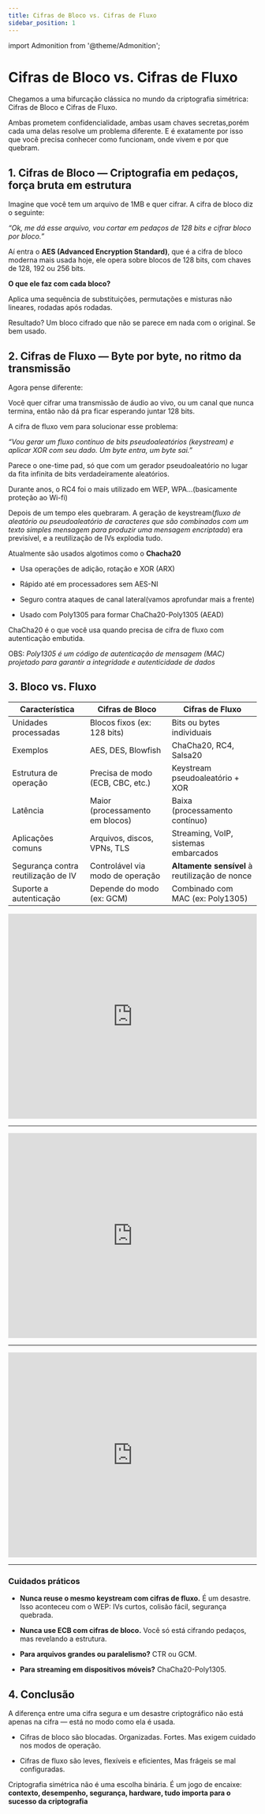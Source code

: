 ```yaml
---
title: Cifras de Bloco vs. Cifras de Fluxo 
sidebar_position: 1
---
```


import Admonition from '@theme/Admonition';

# Cifras de Bloco vs. Cifras de Fluxo 

Chegamos a uma bifurcação clássica no mundo da criptografia simétrica:
Cifras de Bloco e Cifras de Fluxo.

Ambas prometem confidencialidade, ambas usam chaves secretas,porém  cada uma delas resolve um problema diferente. E é exatamente por isso que você precisa conhecer como funcionam, onde vivem e por que quebram.

## 1. Cifras de Bloco — Criptografia em pedaços, força bruta em estrutura

Imagine que você tem um arquivo de 1MB e quer cifrar. A cifra de bloco diz o seguinte:

_“Ok, me dá esse arquivo, vou cortar em pedaços de 128 bits e cifrar bloco por bloco.”_

Aí entra o **AES (Advanced Encryption Standard)**, que é a cifra de bloco moderna mais usada hoje, ele opera sobre blocos de 128 bits, com chaves de 128, 192 ou 256 bits.


**O que ele faz com cada bloco?**

Aplica uma sequência de substituições, permutações e misturas não lineares, rodadas após rodadas.

Resultado? Um bloco cifrado que não se parece em nada com o original. Se bem usado.

## 2. Cifras de Fluxo — Byte por byte, no ritmo da transmissão
Agora pense diferente:

Você quer cifrar uma transmissão de áudio ao vivo, ou um canal que nunca termina, então não dá pra ficar esperando juntar 128 bits.

A cifra de fluxo vem para solucionar esse problema:

_“Vou gerar um fluxo contínuo de bits pseudoaleatórios (keystream) e aplicar XOR com seu dado. Um byte entra, um byte sai.”_


Parece o one-time pad, só que com um gerador pseudoaleatório no lugar da fita infinita de bits verdadeiramente aleatórios.

<Admonition type="info" title="Exemplo clássico:">

Durante anos, o RC4 foi o mais utilizado em WEP, WPA...(basicamente proteção ao Wi-fi)

Depois de um tempo eles quebraram.
A geração de keystream(_fluxo de aleatório ou pseudoaleatório de caracteres que são combinados com um texto simples mensagem para produzir uma mensagem encriptada_) era previsível, e a reutilização de IVs explodia tudo.

Atualmente são usados algotimos como o **Chacha20**

- Usa operações de adição, rotação e XOR (ARX)

- Rápido até em processadores sem AES-NI

- Seguro contra ataques de canal lateral(vamos aprofundar mais a frente)

- Usado com Poly1305 para formar ChaCha20-Poly1305 (AEAD)

ChaCha20 é o que você usa quando precisa de cifra de fluxo com autenticação embutida.

OBS: _Poly1305 é um código de autenticação de mensagem (MAC) projetado para garantir a integridade e autenticidade de dados_


</Admonition> 

## 3. Bloco vs. Fluxo

| Característica                      | Cifras de Bloco                  | Cifras de Fluxo                                |
| ----------------------------------- | -------------------------------- | ---------------------------------------------- |
| Unidades processadas                | Blocos fixos (ex: 128 bits)      | Bits ou bytes individuais                      |
| Exemplos                            | AES, DES, Blowfish               | ChaCha20, RC4, Salsa20                         |
| Estrutura de operação               | Precisa de modo (ECB, CBC, etc.) | Keystream pseudoaleatório + XOR                |
| Latência                            | Maior (processamento em blocos)  | Baixa (processamento contínuo)                 |
| Aplicações comuns                   | Arquivos, discos, VPNs, TLS      | Streaming, VoIP, sistemas embarcados           |
| Segurança contra reutilização de IV | Controlável via modo de operação | **Altamente sensível** à reutilização de nonce |
| Suporte a autenticação              | Depende do modo (ex: GCM)        | Combinado com MAC (ex: Poly1305)               |

<Admonition type="info" title="Vídeos Complementares">

<iframe width="100%" height="415" src="https://www.youtube.com/embed/dM77yjDLGzk?si=0D40pQWCUtKHAIQ1" title="YouTube video player" frameborder="0" allow="accelerometer; autoplay; clipboard-write; encrypted-media; gyroscope; picture-in-picture; web-share" referrerpolicy="strict-origin-when-cross-origin" allowfullscreen></iframe>

---
<iframe width="100%" height="415" src="https://www.youtube.com/embed/GkP0dlgCWNw?si=W96Uq_iMkoR_gb7Q" title="YouTube video player" frameborder="0" allow="accelerometer; autoplay; clipboard-write; encrypted-media; gyroscope; picture-in-picture; web-share" referrerpolicy="strict-origin-when-cross-origin" allowfullscreen></iframe>

----

<iframe width="100%" height="415" src="https://www.youtube.com/embed/36TL3l_xqJY?si=59qviwWRlDX6gFwj" title="YouTube video player" frameborder="0" allow="accelerometer; autoplay; clipboard-write; encrypted-media; gyroscope; picture-in-picture; web-share" referrerpolicy="strict-origin-when-cross-origin" allowfullscreen></iframe>

---


</Admonition> 

### Cuidados práticos
- **Nunca reuse o mesmo keystream com cifras de fluxo.** É um desastre.
Isso aconteceu com o WEP: IVs curtos, colisão fácil, segurança quebrada.

- **Nunca use ECB com cifras de bloco.** Você só está cifrando pedaços, mas revelando a estrutura.

- **Para arquivos grandes ou paralelismo?** CTR ou GCM.

- **Para streaming em dispositivos móveis?** ChaCha20-Poly1305.

## 4. Conclusão
A diferença entre uma cifra segura e um desastre criptográfico não está apenas na cifra — está no modo como ela é usada.

- Cifras de bloco são blocadas. Organizadas. Fortes. Mas exigem cuidado nos modos de operação.

- Cifras de fluxo são leves, flexíveis e eficientes, Mas frágeis se mal configuradas.

Criptografia simétrica não é uma escolha binária. É um jogo de encaixe:
**contexto, desempenho, segurança, hardware, tudo importa para o sucesso da criptografia**